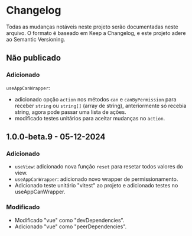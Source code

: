 # Changelog
Todas as mudanças notáveis neste projeto serão documentadas neste arquivo.
O formato é baseado em Keep a Changelog, e este projeto adere ao Semantic Versioning.

## Não publicado
### Adicionado
`useAppCanWrapper`:
  - adicionado opção `action` nos métodos `can` e `canByPermission` para receber `string` ou `string[]` (array de string), anteriormente só recebia string, agora pode passar uma lista de ações.
  - modificado testes unitários para aceitar mudanças no `action`.

## 1.0.0-beta.9 - 05-12-2024
### Adicionado
- `useView`: adicionado nova função `reset` para resetar todos valores do view.
- `useAppCanWrapper`: adicionado novo wrapper de permissionamento.
- Adicionado teste unitário "vitest" ao projeto e adicionado testes no useAppCanWrapper.

### Modificado
- Modificado "vue" como "devDependencies".
- Adicionado "vue" como "peerDependencies".